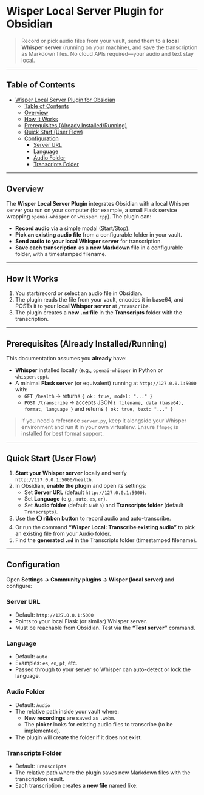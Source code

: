 # Wisper Local Server Plugin for Obsidian

> Record or pick audio files from your vault, send them to a **local Whisper server** (running on your machine), and save the transcription as Markdown files. No cloud APIs required—your audio and text stay local.

---

## Table of Contents

- [Wisper Local Server Plugin for Obsidian](#wisper-local-server-plugin-for-obsidian)
  - [Table of Contents](#table-of-contents)
  - [Overview](#overview)
  - [How It Works](#how-it-works)
  - [Prerequisites (Already Installed/Running)](#prerequisites-already-installedrunning)
  - [Quick Start (User Flow)](#quick-start-user-flow)
  - [Configuration](#configuration)
    - [Server URL](#server-url)
    - [Language](#language)
    - [Audio Folder](#audio-folder)
    - [Transcripts Folder](#transcripts-folder)

---

## Overview

The **Wisper Local Server Plugin** integrates Obsidian with a local Whisper server you run on your computer (for example, a small Flask service wrapping `openai-whisper` or `whisper.cpp`). The plugin can:

- **Record audio** via a simple modal (Start/Stop).  
- **Pick an existing audio file** from a configurable folder in your vault.  
- **Send audio to your local Whisper server** for transcription.  
- **Save each transcription** as a **new Markdown file** in a configurable folder, with a timestamped filename.

---

## How It Works

1. You start/record or select an audio file in Obsidian.
2. The plugin reads the file from your vault, encodes it in base64, and POSTs it to your **local Whisper server** at `/transcribe`.
3. The plugin creates a **new `.md` file** in the **Transcripts** folder with the transcription.

---

## Prerequisites (Already Installed/Running)

This documentation assumes you **already** have:

- **Whisper** installed locally (e.g., `openai-whisper` in Python or `whisper.cpp`).
- A minimal **Flask server** (or equivalent) running at `http://127.0.0.1:5000` with:
  - `GET /health` → returns `{ ok: true, model: "..." }`
  - `POST /transcribe` → accepts JSON `{ filename, data (base64), format, language }` and returns `{ ok: true, text: "..." }`

> If you need a reference `server.py`, keep it alongside your Whisper environment and run it in your own virtualenv. Ensure `ffmpeg` is installed for best format support.

---

## Quick Start (User Flow)

1. **Start your Whisper server** locally and verify `http://127.0.0.1:5000/health`.
2. In Obsidian, **enable the plugin** and open its settings:
   - Set **Server URL** (default `http://127.0.0.1:5000`).
   - Set **Language** (e.g., `auto`, `es`, `en`).
   - Set **Audio folder** (default `Audio`) and **Transcripts folder** (default `Transcripts`).
3. Use the **⭕ ribbon button** to record audio and auto-transcribe.
4. Or run the command **“Wisper Local: Transcribe existing audio”** to pick an existing file from your Audio folder.
5. Find the **generated `.md`** in the Transcripts folder (timestamped filename).

---

## Configuration

Open **Settings → Community plugins → Wisper (local server)** and configure:

### Server URL
- Default: `http://127.0.0.1:5000`
- Points to your local Flask (or similar) Whisper server.
- Must be reachable from Obsidian. Test via the **“Test server”** command.

### Language
- Default: `auto`
- Examples: `es`, `en`, `pt`, etc.
- Passed through to your server so Whisper can auto-detect or lock the language.

### Audio Folder
- Default: `Audio`
- The relative path inside your vault where:
  - New **recordings** are saved as `.webm`.
  - The **picker** looks for existing audio files to transcribe (to be implemented).
- The plugin will create the folder if it does not exist.

### Transcripts Folder
- Default: `Transcripts`
- The relative path where the plugin saves new Markdown files with the transcription result.
- Each transcription creates a **new file** named like:
